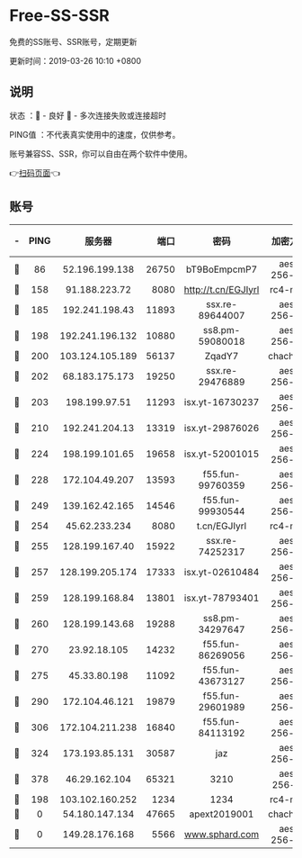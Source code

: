 # Free-SS-SSR

免费的SS账号、SSR账号，定期更新

更新时间：2019-03-26 10:10 +0800

## 说明

状态     ：🙂 - 良好 🙁 - 多次连接失败或连接超时

PING值   ：不代表真实使用中的速度，仅供参考。

账号兼容SS、SSR，你可以自由在两个软件中使用。

👉[扫码页面](https://liesauer.github.io/Free-SS-SSR/)👈

## 账号

|-|PING|服务器|端口|密码|加密方式|区域|
|:----:|:----:|:-----:|-----:|:----:|:----:|:----:|
|🙂|86|52.196.199.138|26750|bT9BoEmpcmP7|aes-256-cfb|JP|
|🙂|158|91.188.223.72|8080|http://t.cn/EGJIyrl|rc4-md5|RU|
|🙂|185|192.241.198.43|11893|ssx.re-89644007|aes-256-cfb|US|
|🙂|198|192.241.196.132|10880|ss8.pm-59080018|aes-256-cfb|US|
|🙂|200|103.124.105.189|56137|ZqadY7|chacha20|CN|
|🙂|202|68.183.175.173|19250|ssx.re-29476889|aes-256-cfb|US|
|🙂|203|198.199.97.51|11293|isx.yt-16730237|aes-256-cfb|US|
|🙂|210|192.241.204.13|13319|isx.yt-29876026|aes-256-cfb|US|
|🙂|224|198.199.101.65|19658|isx.yt-52001015|aes-256-cfb|US|
|🙂|228|172.104.49.207|13593|f55.fun-99760359|aes-256-cfb|SG|
|🙂|249|139.162.42.165|14546|f55.fun-99930544|aes-256-cfb|SG|
|🙂|254|45.62.233.234|8080|t.cn/EGJIyrl|rc4-md5|CA|
|🙂|255|128.199.167.40|15922|ssx.re-74252317|aes-256-cfb|SG|
|🙂|257|128.199.205.174|17333|isx.yt-02610484|aes-256-cfb|SG|
|🙂|259|128.199.168.84|13801|isx.yt-78793401|aes-256-cfb|SG|
|🙂|260|128.199.143.68|19288|ss8.pm-34297647|aes-256-cfb|SG|
|🙂|270|23.92.18.105|14232|f55.fun-86269056|aes-256-cfb|US|
|🙂|275|45.33.80.198|11092|f55.fun-43673127|aes-256-cfb|US|
|🙂|290|172.104.46.121|19879|f55.fun-29601989|aes-256-cfb|SG|
|🙂|306|172.104.211.238|16840|f55.fun-84113192|aes-256-cfb|US|
|🙂|324|173.193.85.131|30587|jaz|aes-256-cfb|US|
|🙂|378|46.29.162.104|65321|3210|aes-256-ctr|RU|
|🙂|198|103.102.160.252|1234|1234|rc4-md5|JP|
|🙁|0|54.180.147.134|47665|apext2019001|chacha20|KR|
|🙁|0|149.28.176.168|5566|www.sphard.com|aes-256-cfb|AU|
